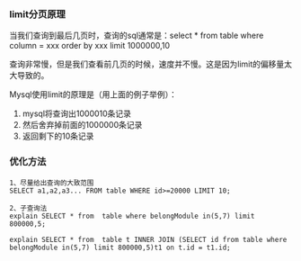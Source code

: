 ### limit分页原理

当我们查询到最后几页时，查询的sql通常是：select * from table where column = xxx order by xxx limit 1000000,10

查询非常慢，但是我们查看前几页的时候，速度并不慢。这是因为limit的偏移量太大导致的。

Mysql使用limit的原理是（用上面的例子举例）：

1. mysql将查询出1000010条记录
2. 然后舍弃掉前面的1000000条记录
3. 返回剩下的10条记录



### 优化方法

```
1、尽量给出查询的大致范围
SELECT a1,a2,a3... FROM table WHERE id>=20000 LIMIT 10;

2、子查询法
explain SELECT * from  table where belongModule in(5,7) limit 800000,5;

explain SELECT * from  table t INNER JOIN (SELECT id from table where belongModule in(5,7) limit 800000,5)t1 on t.id = t1.id;
```

